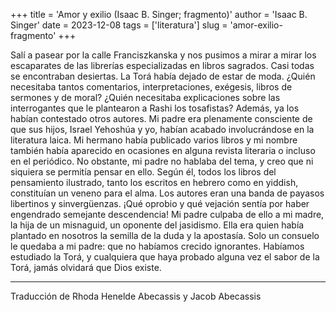 +++
title = 'Amor y exilio (Isaac B. Singer; fragmento)'
author = 'Isaac B. Singer'
date = 2023-12-08
tags = ['literatura']
slug = 'amor-exilio-fragmento'
+++

Salí a pasear por la calle Franciszkanska y nos pusimos a mirar a mirar los escaparates de las librerías especializadas en libros sagrados. Casi todas se encontraban desiertas. La Torá había dejado de estar de moda. ¿Quién necesitaba tantos comentarios, interpretaciones, exégesis, libros de sermones y de moral? ¿Quién necesitaba explicaciones sobre las interrogantes que le plantearon a Rashi los tosafistas? Además, ya los habían contestado otros autores. Mi padre era plenamente consciente de que sus hijos, Israel Yehoshúa y yo, habían acabado involucrándose en la literatura laica. Mi hermano había publicado varios libros y mi nombre también había aparecido en ocasiones en alguna revista literaria o incluso en el periódico. No obstante, mi padre no hablaba del tema, y creo que ni siquiera se permitía pensar en ello. Según él, todos los libros del pensamiento ilustrado, tanto los escritos en hebrero como en yiddish, constituían un veneno para el alma. Los autores eran una banda de payasos libertinos y sinvergüenzas. ¡Qué oprobio y qué vejación sentía por haber engendrado semejante descendencia! Mi padre culpaba de ello a mi madre, la hija de un misnaguid, un oponente del jasidismo. Ella era quien había plantado en nosotros la semilla de la duda y la apostasía. Solo un consuelo le quedaba a mi padre: que no habíamos crecido ignorantes. Habíamos estudiado la Torá, y cualquiera que haya probado alguna vez el sabor de la Torá, jamás olvidará que Dios existe.

---

Traducción de Rhoda Henelde Abecassis y Jacob Abecassis